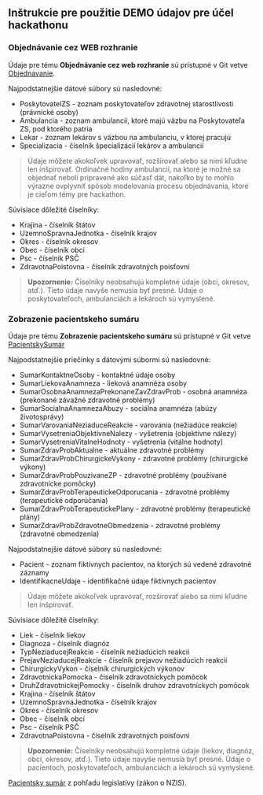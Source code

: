 ## Inštrukcie pre použitie DEMO údajov pre účel hackathonu

### Objednávanie cez WEB rozhranie

Údaje pre tému **Objednávanie cez web rozhranie** sú prístupné v Git vetve [Objednavanie](../../tree/objednavanie).

Najpodstatnejšie dátové súbory sú nasledovné:
* PoskytovatelZS - zoznam poskytovateľov zdravotnej starostlivosti (právnické osoby)
* Ambulancia - zoznam ambulancií, ktoré majú väzbu na Poskytovateľa ZS, pod ktorého patria
* Lekar - zoznam lekárov s väzbou na ambulanciu, v ktorej pracujú
* Specializacia - číselník špecializácií lekárov a ambulancií

> Údaje môžete akokoľvek upravovať, rozširovať alebo sa nimi kľudne len inšpirovať.
> Ordinačné hodiny ambulancií, na ktoré je možné sa objednať neboli pripravené ako súčasť dát, nakoľko by to mohlo výrazne ovplyvniť spôsob modelovania procesu objednávania, ktoré je cieľom témy pre hackathon.

Súvisiace dôležité číselníky:
* Krajina - číselník štátov
* UzemnoSpravnaJednotka - číselník krajov
* Okres - číselník okresov
* Obec - číselník obcí
* Psc - číselník PSČ
* ZdravotnaPoistovna - číselník zdravotných poisťovní

> **Upozornenie:** Číselníky neobsahujú kompletné údaje (obcí, okresov, atď.). Tieto údaje navyše nemusia byť presné.
> Údaje o poskytovateľoch, ambulanciách a lekároch sú vymyslené. 

### Zobrazenie pacientskeho sumáru

Údaje pre tému **Zobrazenie pacientskeho sumáru** sú prístupné v Git vetve [PacientskySumar](../../tree/pacientskysumar)

Najpodstatnejšie priečinky s dátovými súbormi sú nasledovné:
* SumarKontaktneOsoby - kontaktné údaje osoby
* SumarLiekovaAnamneza - lieková anamnéza osoby
* SumarOsobnaAnamnezaPrekonaneZavZdravProb - osobná anamnéza (prekonané závažné zdravotné problémy)
* SumarSocialnaAnamnezaAbuzy - sociálna anamnéza (abúzy životosprávy)
* SumarVarovaniaNeziaduceReakcie - varovania (nežiadúce reakcie)
* SumarVysetreniaObjektivneNalezy - vyšetrenia (objektívne nálezy)
* SumarVysetreniaVitalneHodnoty - vyšetrenia (vitálne hodnoty)
* SumarZdravProbAktualne - aktuálne zdravotné problémy
* SumarZdravProbChirurgickeVykony - zdravotné problémy (chirurgické výkony)
* SumarZdravProbPouzivaneZP - zdravotné problémy (používané zdravotnícke pomôcky)
* SumarZdravProbTerapeutickeOdporucania - zdravotné problémy (terapeutické odporúčania)
* SumarZdravProbTerapeutickePlany - zdravotné problémy (terapeutické plány)
* SumarZdravProbZdravotneObmedzenia - zdravotné problémy (zdravotné obmedzenia)

Najpodstatnejšie dátové súbory sú nasledovné:
* Pacient - zoznam fiktívnych pacientov, na ktorých sú vedené zdravotné záznamy
* IdentifikacneUdaje - identifikačné údaje fiktívnych pacientov

> Údaje môžete akokoľvek upravovať, rozširovať alebo sa nimi kľudne len inšpirovať.

Súvisiace dôležité číselníky:
* Liek - číselník liekov
* Diagnoza - číselník diagnóz
* TypNeziaducejReakcie - číselník nežiadúcich reakcií
* PrejavNeziaducejReakcie - číselník prejavov nežiadúcich reakcií
* ChirurgickyVykon - číselník chirurgických výkonov
* ZdravotnickaPomocka - číselník zdravotníckych pomôcok
* DruhZdravotnickejPomocky - číselník druhov zdravotníckych pomôcok
* Krajina - číselník štátov
* UzemnoSpravnaJednotka - číselník krajov
* Okres - číselník okresov
* Obec - číselník obcí
* Psc - číselník PSČ
* ZdravotnaPoistovna - číselník zdravotných poisťovní

> **Upozornenie:** Číselníky neobsahujú kompletné údaje (liekov, diagnóz, obcí, okresov, atď.). Tieto údaje navyše nemusia byť presné.
> Údaje o pacientoch, poskytovateľoch, ambulanciách a lekároch sú vymyslené. 

[Pacientsky sumár](http://www.lewik.org/term/61/pacientsky-sumar/) z pohľadu legislatívy (zákon o NZIS).
